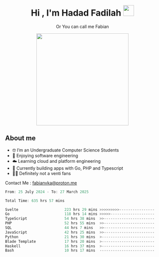 <h1 align="center">Hi , I'm Hadad Fadilah  <img src="https://media.giphy.com/media/hvRJCLFzcasrR4ia7z/giphy.gif" width="35" ></h1>
<p align="center"><span>Or You can call me <span style="font: bold">Fabian</span></p>
<p align="center">
<img src="https://media.tenor.com/78dNivDemDAAAAAi/speech-bubble-venti.gif" width="300"/>    
</p>

##  About me
- 🤓 I’m an Undergraduate Computer Science Students
- 🍰 Enjoying software engineering
- ☁️ Learning cloud and platform engineering
- 🧰 Currently building apps with Go, PHP and Typescript 
- 🏃‍♂️ Definitely not a venti fans

Contact Me : fabianvka@proton.me

<!--START_SECTION:waka-->

```go
From: 25 July 2024 - To: 27 March 2025

Total Time: 635 hrs 57 mins

Svelte                     223 hrs 29 mins >>>>>>>>>----------------   34.86 %
Go                         118 hrs 14 mins >>>>>--------------------   18.44 %
TypeScript                 54 hrs 38 mins  >>-----------------------   08.52 %
PHP                        52 hrs 55 mins  >>-----------------------   08.25 %
SQL                        44 hrs 7 mins   >>-----------------------   06.88 %
JavaScript                 42 hrs 25 mins  >>-----------------------   06.62 %
Python                     21 hrs 30 mins  >------------------------   03.35 %
Blade Template             17 hrs 20 mins  >------------------------   02.70 %
Haskell                    16 hrs 37 mins  >------------------------   02.59 %
Bash                       10 hrs 17 mins  -------------------------   01.60 %
```

<!--END_SECTION:waka-->




<!--
**Fadil-Tao/Fadil-Tao** is a ✨ _special_ ✨ repository because its `README.md` (this file) appears on your GitHub profile.


